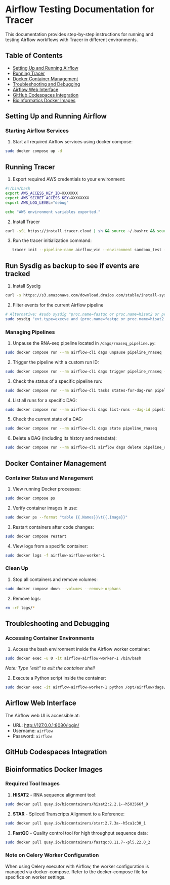 # Airflow Testing Documentation for Tracer

This documentation provides step-by-step instructions for running and testing Airflow workflows with Tracer in different environments.

## Table of Contents
- [Setting Up and Running Airflow](#setting-up-and-running-airflow)
- [Running Tracer](#running-tracer)
- [Docker Container Management](#docker-container-management)
- [Troubleshooting and Debugging](#troubleshooting-and-debugging)
- [Airflow Web Interface](#airflow-web-interface)
- [GitHub Codespaces Integration](#github-codespaces-integration)
- [Bioinformatics Docker Images](#bioinformatics-docker-images)

## Setting Up and Running Airflow

### Starting Airflow Services
1. Start all required Airflow services using docker compose:
```bash
sudo docker compose up -d
```

## Running Tracer
1. Export required AWS credentials to your environment:
```bash
#!/bin/bash
export AWS_ACCESS_KEY_ID=XXXXXXX
export AWS_SECRET_ACCESS_KEY=XXXXXXXX
export AWS_LOG_LEVEL="debug"

echo "AWS environment variables exported."
```

2. Install Tracer 
```bash
curl -sSL https://install.tracer.cloud | sh && source ~/.bashrc && source ~/.zshrc
```

3. Run the tracer initialization command:
```bash
   tracer init --pipeline-name airflow_vin --environment sandbox_test --user-operator vincent --pipeline-type rnaseq
```

## Run Sysdig as backup to see if events are tracked 
1. Install Sysdig
```bash
curl -s https://s3.amazonaws.com/download.draios.com/stable/install-sysdig | sudo bash
```

2. Filter events for the current Airflow pipeline
```bash
# Alternative: #sudo sysdig "proc.name=fastqc or proc.name=hisat2 or proc.name=STAR"
sudo sysdig "evt.type=execve and (proc.name=fastqc or proc.name=hisat2 or proc.name=STAR)"
```


### Managing Pipelines
1. Unpause the RNA-seq pipeline located in `/dags/rnaseq_pipeline.py`:
```bash
sudo docker compose run --rm airflow-cli dags unpause pipeline_rnaseq
```

2. Trigger the pipeline with a custom run ID:
```bash
sudo docker compose run --rm airflow-cli dags trigger pipeline_rnaseq --run-id=my_custom_run_001
```

3. Check the status of a specific pipeline run:
```bash
sudo docker compose run --rm airflow-cli tasks states-for-dag-run pipeline_rnaseq my_custom_run_001
```

4. List all runs for a specific DAG:
```bash
sudo docker compose run --rm airflow-cli dags list-runs --dag-id pipeline_rnaseq
```

5. Check the current state of a DAG:
```bash
sudo docker compose run --rm airflow-cli dags state pipeline_rnaseq
```

6. Delete a DAG (including its history and metadata):
```bash
sudo docker compose run --rm airflow-cli airflow dags delete pipeline_rnaseq
```

## Docker Container Management

### Container Status and Management
1. View running Docker processes:
```bash
sudo docker compose ps
```

2. Verify container images in use:
```bash
sudo docker ps --format "table {{.Names}}\t{{.Image}}"
```

3. Restart containers after code changes:
```bash
sudo docker compose restart
```

4. View logs from a specific container:
```bash
sudo docker logs -f airflow-airflow-worker-1
```

### Clean Up
1. Stop all containers and remove volumes:
```bash
sudo docker compose down --volumes --remove-orphans
```

2. Remove logs:
```bash
rm -rf logs/*
```

## Troubleshooting and Debugging

### Accessing Container Environments
1. Access the bash environment inside the Airflow worker container:
```bash
sudo docker exec -u 0 -it airflow-airflow-worker-1 /bin/bash
```
*Note: Type "exit" to exit the container shell*

2. Execute a Python script inside the container:
```bash
sudo docker exec -it airflow-airflow-worker-1 python /opt/airflow/dags/pipeline_rnaseq.py
```

## Airflow Web Interface

The Airflow web UI is accessible at:
- URL: http://127.0.0.1:8080/login/
- Username: `airflow`
- Password: `airflow`

## GitHub Codespaces Integration

## Bioinformatics Docker Images

### Required Tool Images

1. **HISAT2** - RNA sequence alignment tool:
```bash
sudo docker pull quay.io/biocontainers/hisat2:2.2.1--h503566f_8
```

2. **STAR** - Spliced Transcripts Alignment to a Reference:
```bash
sudo docker pull quay.io/biocontainers/star:2.7.3a--h5ca1c30_1
```

3. **FastQC** - Quality control tool for high throughput sequence data:
```bash
sudo docker pull quay.io/biocontainers/fastqc:0.11.7--pl5.22.0_2
```

### Note on Celery Worker Configuration
When using Celery executor with Airflow, the worker configuration is managed via docker-compose. Refer to the docker-compose file for specifics on worker settings.